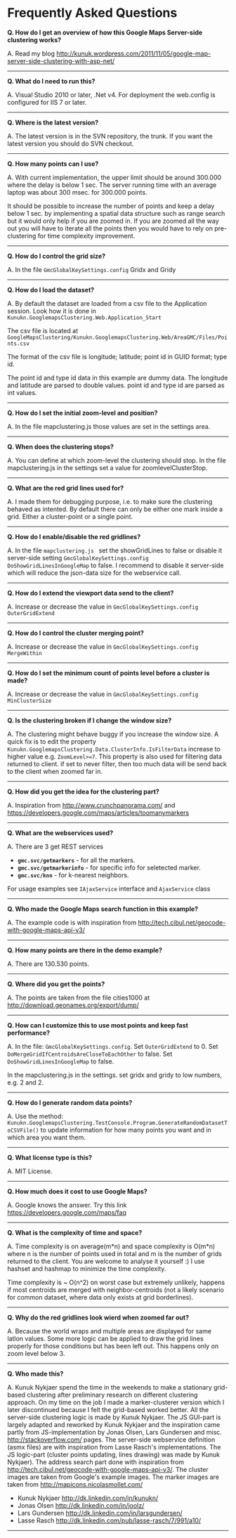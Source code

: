 # Frequently Asked Questions #

**Q. How do I get an overview of how this Google Maps Server-side clustering works?**

A. Read my blog http://kunuk.wordpress.com/2011/11/05/google-map-server-side-clustering-with-asp-net/


---


**Q. What do I need to run this?**

A. Visual Studio 2010 or later, .Net v4.
For deployment the web.config is configured for IIS 7 or later.


---


**Q. Where is the latest version?**

A. The latest version is in the SVN repository, the trunk.
If you want the latest version you should do SVN checkout.


---


**Q. How many points can I use?**

A. With current implementation, the upper limit should be around 300.000 where the delay is below 1 sec.
The server running time with an average laptop was about 300 msec. for 300.000 points.

It should be possible to increase the number of points and keep a delay below 1 sec.
by implementing a spatial data structure such as range search but it would only help if you are zoomed in.
If you are zoomed all the way out you will have to iterate all the points
then you would have to rely on pre-clustering for time complexity improvement.


---


**Q. How do I control the grid size?**

A. In the file `GmcGlobalKeySettings.config`
Gridx and Gridy


---


**Q. How do I load the dataset?**

A. By default the dataset are loaded from a csv file to the Application session.
Look how it is done in `Kunukn.GooglemapsClustering.Web.Application_Start`

The csv file is located at
`GoogleMapsClustering/Kunukn.GooglemapsClustering.Web/AreaGMC/Files/Points.csv`

The format of the csv file is
longitude; latitude; point id in GUID format; type id.

The point id and type id data in this example are dummy data.
The longitude and latitude are parsed to double values.
point id and type id are parsed as int values.


---


**Q. How do I set the initial zoom-level and position?**

A. In the file mapclustering.js
those values are set in the settings area.


---


**Q. When does the clustering stops?**

A. You can define at which zoom-level the clustering should stop.
In the file mapclustering.js in the settings set a value for zoomlevelClusterStop.


---


**Q. What are the red grid lines used for?**

A. I made them for debugging purpose, i.e. to make sure the clustering behaved as intented.
By default there can only be either one mark inside a grid. Either a cluster-point or a single point.


---


**Q. How do I enable/disable the red gridlines?**

A. In the file `mapclustering.js `
set the showGridLines to false or disable it server-side
setting `GmcGlobalKeySettings.config DoShowGridLinesInGoogleMap` to false.
I recommend to disable it server-side which will reduce the json-data size for the webservice call.


---


**Q. How do I extend the viewport data send to the client?**

A. Increase or decrease the value in
`GmcGlobalKeySettings.config OuterGridExtend`


---


**Q. How do I control the cluster merging point?**

A. Increase or decrease the value in
`GmcGlobalKeySettings.config MergeWithin`


---


**Q. How do I set the minimum count of points level before a cluster is made?**

A. Increase or decrease the value in
`GmcGlobalKeySettings.config MinClusterSize`


---


**Q. Is the clustering broken if I change the window size?**

A. The clustering might behave buggy if you increase the window size.
A quick fix is to edit the property `Kunukn.GooglemapsClustering.Data.ClusterInfo.IsFilterData`
increase to higher value e.g. `ZoomLevel>=7`. This property is also used for filtering data returned to client.
if set to never filter, then too much data will be send back to the client when zoomed far in.


---


**Q. How did you get the idea for the clustering part?**

A. Inspiration from
http://www.crunchpanorama.com/ and
https://developers.google.com/maps/articles/toomanymarkers


---


**Q. What are the webservices used?**

A. There are 3 get REST services

  * **`gmc.svc/getmarkers`** - for all the markers.
  * **`gmc.svc/getmarkerinfo`** - for specific info for seletected marker.
  * **`gmc.svc/knn`** - for k-nearest neighbors.

For usage examples see `IAjaxService` interface and `AjaxService` class


---


**Q. Who made the Google Maps search function in this example?**

A. The example code is with inspiration from
http://tech.cibul.net/geocode-with-google-maps-api-v3/


---


**Q. How many points are there in the demo example?**

A. There are 130.530 points.


---


**Q. Where did you get the points?**

A. The points are taken from the file cities1000 at http://download.geonames.org/export/dump/


---


**Q. How can I customize this to use most points and keep fast performance?**

A.
In the file: `GmcGlobalKeySettings.config`.
Set `OuterGridExtend` to 0.
Set `DoMergeGridIfCentroidsAreCloseToEachOther` to false.
Set `DoShowGridLinesInGoogleMap` to false.


In the mapclustering.js in the settings.
set gridx and gridy to low numbers, e.g. 2 and 2.

---


**Q. How do I generate random data points?**

A. Use the method: `Kunukn.GooglemapsClustering.TestConsole.Program.GenerateRandomDatasetToCSVFile()`
to update information for how many points you want and in which area you want them.


---


**Q. What license type is this?**

A. MIT License.


---


**Q. How much does it cost to use Google Maps?**

A. Google knows the answer. Try this link https://developers.google.com/maps/faq


---


**Q. What is the complexity of time and space?**

A. Time complexity is on average(m\*n) and space complexity is O(m\*n)
where n is the number of points used in total and m is the number of grids returned to the client.
You are welcome to analyse it yourself :) I use hashset and hashmap to minimize the time complexity.

Time complexity is ~ O(n^2) on worst case but extremely unlikely,
happens if most centroids are merged with neighbor-centroids
(not a likely scenario for common dataset, where data only exists at grid borderlines).


---


**Q. Why do the red gridlines look wierd when zoomed far out?**

A. Because the world wraps and multiple areas are displayed for same latlon values.
Some more logic can be applied to draw the grid lines properly for those conditions but has been left out.
This happens only on zoom level below 3.


---


**Q. Who made this?**

A. Kunuk Nykjaer spend the time in the weekends to make
a stationary grid-based clustering after preliminary research on different clustering approach.
On my time on the job I made a marker-clusterer version
which I later discontinued because I felt the grid-based worked better.
All the server-side clustering logic is made by Kunuk Nykjaer.
The JS GUI-part is largely adapted and reworked by Kunuk Nykjaer and the inspiration came partly
from JS-implementation by Jonas Olsen, Lars Gundersen and misc. http://stackoverflow.com/ pages.
The server-side webservice definition (asmx files) are with inspiration from Lasse Rasch's implementations.
The JS logic-part (cluster points updating, lines drawing) was made by Kunuk Nykjaer).
The address search part done with inspiration
from http://tech.cibul.net/geocode-with-google-maps-api-v3/.
The cluster images are taken from Google's example images.
The marker images are taken from http://mapicons.nicolasmollet.com/

  * Kunuk Nykjaer http://dk.linkedin.com/in/kunukn/
  * Jonas Olsen http://dk.linkedin.com/in/joolz/
  * Lars Gundersen http://dk.linkedin.com/in/larsgundersen/
  * Lasse Rasch http://dk.linkedin.com/pub/lasse-rasch/7/991/a10/


---
